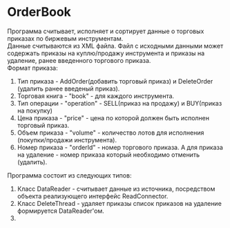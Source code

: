 # OrderBook
Программа считывает, исполняет и сортирует данные о торговых приказах по биржевым инструментам.</br>
Данные считываются из XML файла. Файл с исходными данными может содержать приказы на куплю/продажу инструмента и приказы на удаление, ранее введенного торгового приказа.</br>
Формат приказа:</br>
1. Тип приказа - AddOrder(добавить торговый приказ) и DeleteOrder (удалить ранее введеный приказ).</br>
2. Торговая книга - "book" - для каждого инструмента.</br>
3. Тип операции - "operation" - SELL(приказ на продажу) и BUY(приказ на покупку)</br>
4. Цена приказа - "price" - цена по которой должен быть исполнен торговый приказ.</br>
5. Объем приказа - "volume" - количество лотов для исполнения (покупки/продажи инструмента).</br>
6. Номер приказа - "orderId" - номер торгового приказа. А для приказа на удаление - номер приказа который необходимо отменить (удалить).</br>

Программа состоит из следующих типов:
1. Класс DataReader - считывает данные из источника, посредством объекта реализующего интерфейс ReadConnector.</br>
2. Класс DeleteThread - удаляет приказы список приказов на удаление формируется DataReader'ом.
3.

